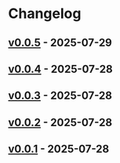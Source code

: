 # Changelog

## [v0.0.5](https://github.com/ippanpeople/slack-notify-action/compare/v0.0.4...v0.0.5) - 2025-07-29

## [v0.0.4](https://github.com/ippanpeople/slack-notify-action/compare/v0.0.3...v0.0.4) - 2025-07-28

## [v0.0.3](https://github.com/ippanpeople/slack-notify-action/compare/v0.0.2...v0.0.3) - 2025-07-28

## [v0.0.2](https://github.com/ippanpeople/slack-notify-action/compare/v0.0.1...v0.0.2) - 2025-07-28

## [v0.0.1](https://github.com/ippanpeople/slack-notify-action/commits/v0.0.1) - 2025-07-28
